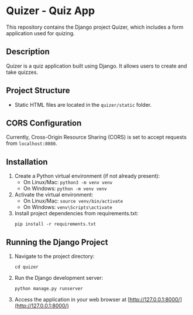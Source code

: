 # Quizer - Quiz App

This repository contains the Django project Quizer, which includes a form application used for quizing.

## Description
Quizer is a quiz application built using Django. It allows users to create and take quizzes.

## Project Structure
- Static HTML files are located in the `quizer/static` folder.

## CORS Configuration
Currently, Cross-Origin Resource Sharing (CORS) is set to accept requests from `localhost:8080`.

## Installation
1. Create a Python virtual environment (if not already present):
    - On Linux/Mac: `python3 -m venv venv`
    - On Windows: `python -m venv venv`
2. Activate the virtual environment:
    - On Linux/Mac: `source venv/bin/activate`
    - On Windows: `venv\Scripts\activate`
3. Install project dependencies from requirements.txt:
    ```
    pip install -r requirements.txt
    ```

## Running the Django Project
1. Navigate to the project directory:
    ```
    cd quizer
    ```
2. Run the Django development server:
    ```
    python manage.py runserver
    ```
3. Access the application in your web browser at [http://127.0.0.1:8000/](http://127.0.0.1:8000/)
